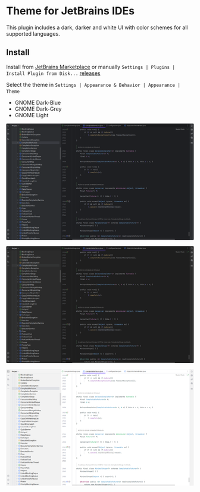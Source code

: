 # Theme for JetBrains IDEs

This plugin includes a dark, darker and white UI with color schemes for all supported languages.

## Install

Install from [JetBrains Marketplace](https://plugins.jetbrains.com/plugin/24554-gnome-theme) or manually `Settings | Plugins | Install Plugin from Disk...` [releases](https://github.com/KarenTorosyan/intellij-ide-gnome-theme-plugin/releases)

Select the theme in `Settings | Appearance & Behavior | Appearance | Theme`

- GNOME Dark-Blue
- GNOME Dark-Grey
- GNOME Light

![Gnome R2 Dark-Blue](screenshots/dark-blue.png)

![Gnome R2 Dark-Grey](screenshots/dark-grey.png)

![Gnome R2 Light](screenshots/light.png)
